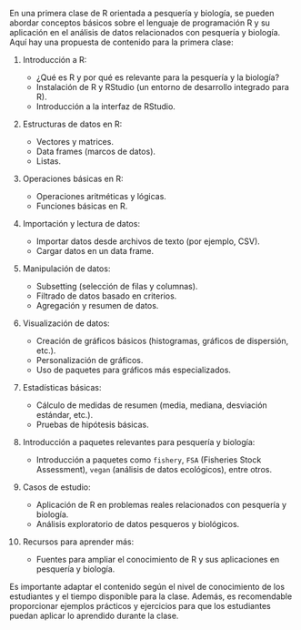 En una primera clase de R orientada a pesquería y biología, se pueden abordar conceptos básicos sobre el lenguaje de programación R y su aplicación en el análisis de datos relacionados con pesquería y biología. Aquí hay una propuesta de contenido para la primera clase:

1. Introducción a R:
   - ¿Qué es R y por qué es relevante para la pesquería y la biología?
   - Instalación de R y RStudio (un entorno de desarrollo integrado para R).
   - Introducción a la interfaz de RStudio.

2. Estructuras de datos en R:
   - Vectores y matrices.
   - Data frames (marcos de datos).
   - Listas.

3. Operaciones básicas en R:
   - Operaciones aritméticas y lógicas.
   - Funciones básicas en R.

4. Importación y lectura de datos:
   - Importar datos desde archivos de texto (por ejemplo, CSV).
   - Cargar datos en un data frame.

5. Manipulación de datos:
   - Subsetting (selección de filas y columnas).
   - Filtrado de datos basado en criterios.
   - Agregación y resumen de datos.

6. Visualización de datos:
   - Creación de gráficos básicos (histogramas, gráficos de dispersión, etc.).
   - Personalización de gráficos.
   - Uso de paquetes para gráficos más especializados.

7. Estadísticas básicas:
   - Cálculo de medidas de resumen (media, mediana, desviación estándar, etc.).
   - Pruebas de hipótesis básicas.

8. Introducción a paquetes relevantes para pesquería y biología:
   - Introducción a paquetes como `fishery`, `FSA` (Fisheries Stock Assessment), `vegan` (análisis de datos ecológicos), entre otros.

9. Casos de estudio:
   - Aplicación de R en problemas reales relacionados con pesquería y biología.
   - Análisis exploratorio de datos pesqueros y biológicos.

10. Recursos para aprender más:
    - Fuentes para ampliar el conocimiento de R y sus aplicaciones en pesquería y biología.

Es importante adaptar el contenido según el nivel de conocimiento de los estudiantes y el tiempo disponible para la clase. Además, es recomendable proporcionar ejemplos prácticos y ejercicios para que los estudiantes puedan aplicar lo aprendido durante la clase.